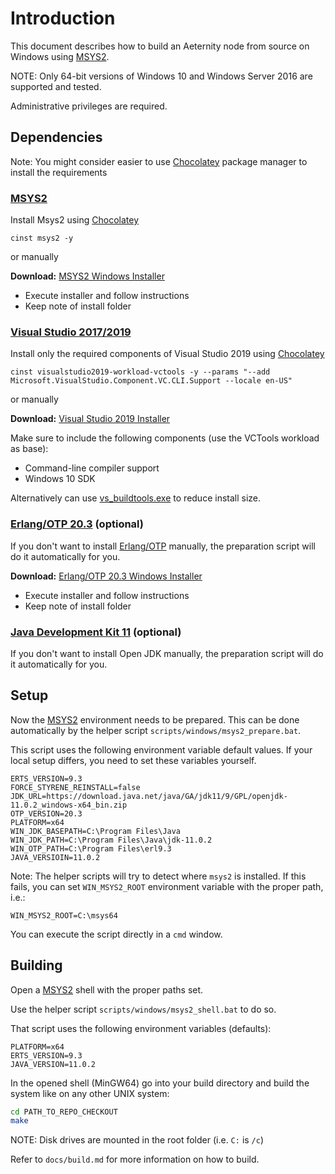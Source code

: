 # Introduction

This document describes how to build an Aeternity node from source on Windows using
[MSYS2][msys2].

NOTE: Only 64-bit versions of Windows 10 and Windows Server 2016 are supported and tested.
 
Administrative privileges are required.

## Dependencies

Note: You might consider easier to use [Chocolatey][chocolatey] package manager to
install the requirements

### [MSYS2][msys2]

Install Msys2 using [Chocolatey][chocolatey] 

```
cinst msys2 -y
```

or manually

**Download:** [MSYS2 Windows Installer][msys2_dl]

- Execute installer and follow instructions
- Keep note of install folder

### [Visual Studio 2017/2019][vs2017]

Install only the required components of Visual Studio 2019 using [Chocolatey][chocolatey]

```
cinst visualstudio2019-workload-vctools -y --params "--add Microsoft.VisualStudio.Component.VC.CLI.Support --locale en-US"
```

or manually

**Download:** [Visual Studio 2019 Installer][vs2019_dl]

Make sure to include the following components (use the VCTools workload as base):

- Command-line compiler support
- Windows 10 SDK

Alternatively can use [vs_buildtools.exe][vs_buildtools] to reduce install size.

### [Erlang/OTP 20.3][otp] (optional)

If you don't want to install [Erlang/OTP][otp] manually, the preparation script
will do it automatically for you.

**Download:** [Erlang/OTP 20.3 Windows Installer][otp203_dl]

- Execute installer and follow instructions
- Keep note of install folder

### [Java Development Kit 11][jdk] (optional)

If you don't want to install Open JDK manually, the preparation script will do
it automatically for you.

## Setup

Now the [MSYS2][msys2] environment needs to be prepared. This can be done 
automatically by the helper script `scripts/windows/msys2_prepare.bat`.

This script uses the following environment variable default values. If your
local setup differs, you need to set these variables yourself.

```
ERTS_VERSION=9.3
FORCE_STYRENE_REINSTALL=false
JDK_URL=https://download.java.net/java/GA/jdk11/9/GPL/openjdk-11.0.2_windows-x64_bin.zip
OTP_VERSION=20.3
PLATFORM=x64
WIN_JDK_BASEPATH=C:\Program Files\Java
WIN_JDK_PATH=C:\Program Files\Java\jdk-11.0.2
WIN_OTP_PATH=C:\Program Files\erl9.3
JAVA_VERSIOIN=11.0.2

```

Note: The helper scripts will try to detect where `msys2` is installed.
If this fails, you can set `WIN_MSYS2_ROOT` environment variable with the proper path, i.e.:

```
WIN_MSYS2_ROOT=C:\msys64
```

You can execute the script directly in a `cmd` window.

## Building

Open a [MSYS2][msys2] shell with the proper paths set. 

Use the helper script `scripts/windows/msys2_shell.bat` to do so.

That script uses the following environment variables (defaults):

```
PLATFORM=x64
ERTS_VERSION=9.3
JAVA_VERSION=11.0.2
```

In the opened shell (MinGW64) go into your build directory and build the system like on
any other UNIX system:

```bash
cd PATH_TO_REPO_CHECKOUT
make
```

NOTE: Disk drives are mounted in the root folder (i.e. `C:` is `/c`)

Refer to `docs/build.md` for more information on how to build.

[chocolatey]: https://chocolatey.org/docs/installation#installing-chocolatey
[msys2]: https://www.msys2.org/
[jdk]: https://download.java.net/java/GA/jdk11/9/GPL/openjdk-11.0.2_windows-x64_bin.zip
[msys2_dl]: http://repo.msys2.org/distrib/x86_64/msys2-x86_64-20180531.exe
[otp]: http://www.erlang.org/
[otp203_dl]: http://erlang.org/download/otp_win64_20.3.exe
[vs2017]: https://docs.microsoft.com/en-us/visualstudio/install/install-visual-studio
[vs2019_dl]: https://visualstudio.microsoft.com/downloads/
[vs_buildtools]: https://visualstudio.microsoft.com/downloads/#build-tools-for-visual-studio-2019
